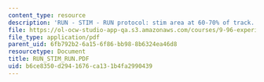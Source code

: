 ```yaml
---
content_type: resource
description: 'RUN - STIM - RUN protocol: stim area at 60-70% of track.'
file: https://ol-ocw-studio-app-qa.s3.amazonaws.com/courses/9-96-experimental-methods-of-adjustable-tetrode-array-neurophysiology-january-iap-2001/b6ce8350d2941676ca131b4fa2990439_RUN_STIM_RUN.PDF
file_type: application/pdf
parent_uid: 6fb792b2-6a15-6f86-bb98-8b6324ea46d8
resourcetype: Document
title: RUN_STIM_RUN.PDF
uid: b6ce8350-d294-1676-ca13-1b4fa2990439
---
```

